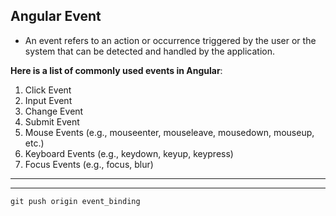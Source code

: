 ## Angular Event 
- An event refers to an action or occurrence triggered by the user or the system that can be detected and handled by the application.

 **Here is a list of commonly used events in Angular**:

1. Click Event
2. Input Event
3. Change Event
4. Submit Event
5. Mouse Events (e.g., mouseenter, mouseleave, mousedown, mouseup, etc.)
6. Keyboard Events (e.g., keydown, keyup, keypress)
7. Focus Events (e.g., focus, blur)

---
---
`git push origin event_binding`

